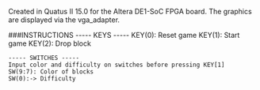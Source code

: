 Created in Quatus II 15.0 for the Altera DE1-SoC FPGA board.
The graphics are displayed via the vga_adapter.

###INSTRUCTIONS
    ----- KEYS -----
    KEY(0): Reset game
    KEY(1): Start game
    KEY(2): Drop block
    
    ----- SWITCHES -----
    Input color and difficulty on switches before pressing KEY[1]
    SW(9:7): Color of blocks
    SW(0):-> Difficulty
